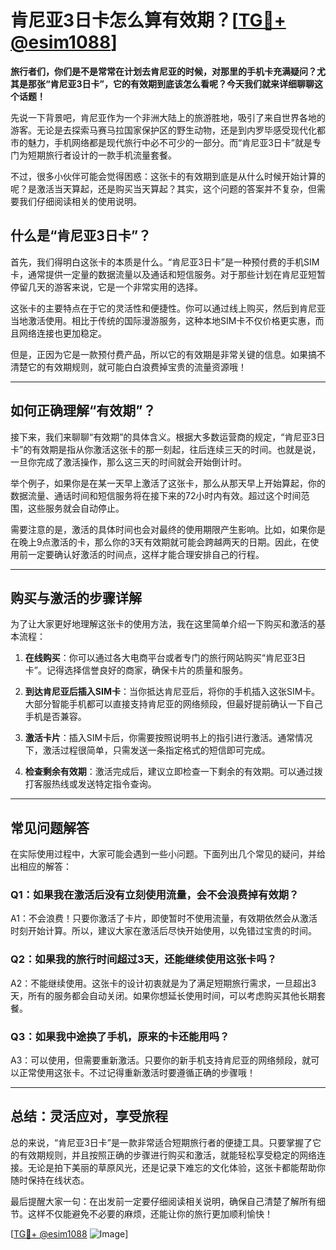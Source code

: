 # 肯尼亚3日卡怎么算有效期？[[TG💪+ @esim1088](https://t.me/s/esim1088)]

**旅行者们，你们是不是常常在计划去肯尼亚的时候，对那里的手机卡充满疑问？尤其是那张“肯尼亚3日卡”，它的有效期到底该怎么看呢？今天我们就来详细聊聊这个话题！**

先说一下背景吧，肯尼亚作为一个非洲大陆上的旅游胜地，吸引了来自世界各地的游客。无论是去探索马赛马拉国家保护区的野生动物，还是到内罗毕感受现代化都市的魅力，手机网络都是现代旅行中必不可少的一部分。而“肯尼亚3日卡”就是专门为短期旅行者设计的一款手机流量套餐。

不过，很多小伙伴可能会觉得困惑：这张卡的有效期到底是从什么时候开始计算的呢？是激活当天算起，还是购买当天算起？其实，这个问题的答案并不复杂，但需要我们仔细阅读相关的使用说明。

## **什么是“肯尼亚3日卡”？**

首先，我们得明白这张卡的本质是什么。“肯尼亚3日卡”是一种预付费的手机SIM卡，通常提供一定量的数据流量以及通话和短信服务。对于那些计划在肯尼亚短暂停留几天的游客来说，它是一个非常实用的选择。

这张卡的主要特点在于它的灵活性和便捷性。你可以通过线上购买，然后到肯尼亚当地激活使用。相比于传统的国际漫游服务，这种本地SIM卡不仅价格更实惠，而且网络连接也更加稳定。

但是，正因为它是一款预付费产品，所以它的有效期是非常关键的信息。如果搞不清楚它的有效期规则，就可能白白浪费掉宝贵的流量资源哦！

---

## **如何正确理解“有效期”？**

接下来，我们来聊聊“有效期”的具体含义。根据大多数运营商的规定，“肯尼亚3日卡”的有效期是指从你激活这张卡的那一刻起，往后连续三天的时间。也就是说，一旦你完成了激活操作，那么这三天的时间就会开始倒计时。

举个例子，如果你是在某一天早上激活了这张卡，那么从那天早上开始算起，你的数据流量、通话时间和短信服务将在接下来的72小时内有效。超过这个时间范围，这些服务就会自动停止。

需要注意的是，激活的具体时间也会对最终的使用期限产生影响。比如，如果你是在晚上9点激活的卡，那么你的3天有效期就可能会跨越两天的日期。因此，在使用前一定要确认好激活的时间点，这样才能合理安排自己的行程。

---

## **购买与激活的步骤详解**

为了让大家更好地理解这张卡的使用方法，我在这里简单介绍一下购买和激活的基本流程：

1. **在线购买**：你可以通过各大电商平台或者专门的旅行网站购买“肯尼亚3日卡”。记得选择信誉良好的商家，确保卡片的质量和服务。

2. **到达肯尼亚后插入SIM卡**：当你抵达肯尼亚后，将你的手机插入这张SIM卡。大部分智能手机都可以直接支持肯尼亚的网络频段，但最好提前确认一下自己手机是否兼容。

3. **激活卡片**：插入SIM卡后，你需要按照说明书上的指引进行激活。通常情况下，激活过程很简单，只需发送一条指定格式的短信即可完成。

4. **检查剩余有效期**：激活完成后，建议立即检查一下剩余的有效期。可以通过拨打客服热线或发送特定指令查询。

---

## **常见问题解答**

在实际使用过程中，大家可能会遇到一些小问题。下面列出几个常见的疑问，并给出相应的解答：

### Q1：如果我在激活后没有立刻使用流量，会不会浪费掉有效期？
A1：不会浪费！只要你激活了卡片，即使暂时不使用流量，有效期依然会从激活时刻开始计算。所以，建议大家在激活后尽快开始使用，以免错过宝贵的时间。

### Q2：如果我的旅行时间超过3天，还能继续使用这张卡吗？
A2：不能继续使用。这张卡的设计初衷就是为了满足短期旅行需求，一旦超出3天，所有的服务都会自动关闭。如果你想延长使用时间，可以考虑购买其他长期套餐。

### Q3：如果我中途换了手机，原来的卡还能用吗？
A3：可以使用，但需要重新激活。只要你的新手机支持肯尼亚的网络频段，就可以正常使用这张卡。不过记得重新激活时要遵循正确的步骤哦！

---

## **总结：灵活应对，享受旅程**

总的来说，“肯尼亚3日卡”是一款非常适合短期旅行者的便捷工具。只要掌握了它的有效期规则，并且按照正确的步骤进行购买和激活，就能轻松享受稳定的网络连接。无论是拍下美丽的草原风光，还是记录下难忘的文化体验，这张卡都能帮助你随时保持在线状态。

最后提醒大家一句：在出发前一定要仔细阅读相关说明，确保自己清楚了解所有细节。这样不仅能避免不必要的麻烦，还能让你的旅行更加顺利愉快！

[[TG💪+ @esim1088](https://t.me/s/esim1088) ![Image](https://i.postimg.cc/4NQfJmqS/Snipaste-2025-05-13-00-14-12.png)]